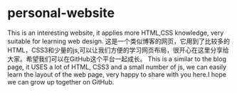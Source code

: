 # personal-website
This is an interesting website, it applies more HTML,CSS knowledge, very suitable for learning web design.
这是一个类似博客的网页，它用到了比较多的HTML，CSS3和少量的js,可以让我们方便的学习网页布局，很开心在这里分享给大家。希望我们可以在GitHub这个平台一起成长。
This is a similar to the blog page, it USES a lot of HTML, CSS3 and a small number of js, we can easily learn the layout of the web page, very happy to share with you here.I hope we can grow up together on GitHub.
